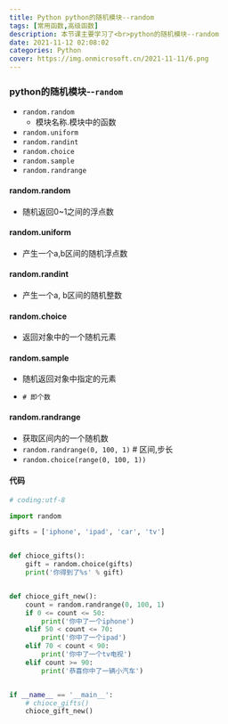 ```yaml
---
title: Python python的随机模块--random
tags: [常用函数,高级函数]
description: 本节课主要学习了<br>python的随机模块--random
date: 2021-11-12 02:08:02
categories: Python
cover: https://img.onmicrosoft.cn/2021-11-11/6.png
---
```


### python的随机模块--`random`

- `random.random`
  - 模块名称.模块中的函数
- `random.uniform`
- `random.randint`
- `random.choice`
- `random.sample`
- `random.randrange`

#### random.random

- 随机返回0~1之间的浮点数

#### random.uniform

- 产生一个a,b区间的随机浮点数

#### random.randint

- 产生一个a, b区间的随机整数

#### random.choice

- 返回对象中的一个随机元素

#### random.sample

- 随机返回对象中指定的元素

- `# 即个数`

#### random.randrange

- 获取区间内的一个随机数
- `random.randrange(0, 100, 1)`  # 区间,步长
- `random.choice(range(0, 100, 1))`

#### 代码

```python
# coding:utf-8

import random

gifts = ['iphone', 'ipad', 'car', 'tv']


def chioce_gifts():
    gift = random.choice(gifts)
    print('你得到了%s' % gift)


def chioce_gift_new():
    count = random.randrange(0, 100, 1)
    if 0 <= count <= 50:
        print('你中了一个iphone')
    elif 50 < count <= 70:
        print('你中了一个ipad')
    elif 70 < count < 90:
        print('你中了一个tv电视')
    elif count >= 90:
        print('恭喜你中了一辆小汽车')


if __name__ == '__main__':
    # chioce_gifts()
    chioce_gift_new()
    
```
